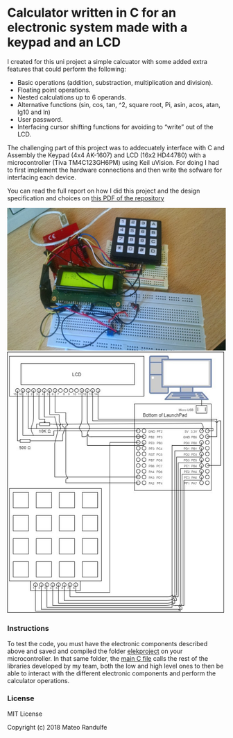 # Calculator written in C for an electronic system made with a keypad and an LCD
I created for this uni project a simple calcuator with some added extra features that could perform the following:
* Basic operations (addition, substraction, multiplication and division). 
* Floating point operations.
* Nested calculations up to 6 operands.
* Alternative functions (sin, cos, tan, ^2, square root, Pi, asin, acos, atan, lg10 and ln)
* User password.
* Interfacing cursor shifting functions for avoiding to “write” out of the LCD. 

The challenging part of this project was to addecuately interface with C and Assembly the Keypad (4x4 AK-1607) and LCD (16x2 HD44780) with a microcontroller (Tiva TM4C123GH6PM) using Keil uVision. 
For doing I had to first implement the hardware connections and then write the sofware for interfacing each device.

You can read the full report on how I did this project and the design specification and choices on [this PDF of the repository](https://github.com/Randulfe/C-Calculator-for-LCD-Keypad/blob/master/ELEC3662_GROUP_10.pdf)

<img src="https://github.com/Randulfe/C-Calculator-for-LCD-Keypad/blob/master/foto.jpg" width="600px"> 
<img src="https://github.com/Randulfe/C-Calculator-for-LCD-Keypad/blob/master/imagen2.jpg" width="500px">

### Instructions

To test the code, you must have the electronic components described above and saved and compiled the folder [elekproject](https://github.com/Randulfe/C-Calculator-for-LCD-Keypad/tree/master/elecprokect) on your microcontroller. In that same folder, the [main C file](https://github.com/Randulfe/C-Calculator-for-LCD-Keypad/blob/master/elecprokect/main.c) calls the rest of the libraries developed by my team, both the low and high level ones to then be able to interact with the different electronic components and perform the calculator operations. 

### License 

MIT License

Copyright (c) 2018 Mateo Randulfe


